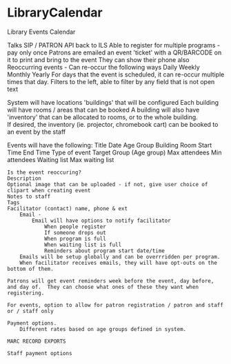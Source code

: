 # LibraryCalendar
Library Events Calendar

Talks SIP / PATRON API back to ILS
Able to register for multiple programs - pay only once
Patrons are emailed an event 'ticket' with a QR/BARCODE on it to print and bring to the event
	They can show their phone also
Reoccurring events - Can re-occur the following ways
	Daily
	Weekly
	Monthly
	Yearly
For days that the event is scheduled, it can re-occur multiple times that day.
Filters to the left, able to filter by any field that is not open text

System will have locations 'buildings' that will be configured
	Each building will have rooms / areas that can be booked
A building will also have 'inventory' that can be allocated to rooms, or to the whole building.  
	If desired, the inventory (ie. projector, chromebook cart) can be booked to an event by the staff

Events will have the following:
	Title
	Date
	Age Group
	Building
	Room
	Start Time
	End Time
	Type of event
	Target Group (Age group)
	Max attendees
	Min attendees
	Waiting list
		Max waiting list
	
	Is the event reoccuring?
	Description
	Optional image that can be uploaded - if not, give user choice of clipart when creating event
	Notes to staff
	Tags
	Facilitator (contact) name, phone & ext
		Email - 
			Email will have options to notify facilitator
				When people register
				If someone drops out
				When program is full
				When waiting list is full
				Reminders about program start date/time
		Emails will be setup globally and can be overrridden per program.
		When facilitator receives emails, they will have opt-outs on the bottom of them.
	
	Patrons will get event reminders week before the event, day before, and day of.  They can choose what ones of these they want when registering.
	
	For events, option to allow for patron registration / patron and staff or / staff only
	
	Payment options. 
		Different rates based on age groups defined in system.
	
	MARC RECORD EXPORTS
	
	Staff payment options
	
	
	
